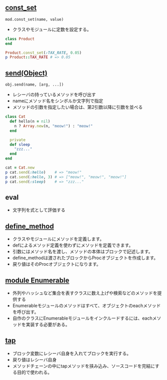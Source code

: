 ## **[const_set](http://ref.xaio.jp/ruby/classes/module/const_set)**

`mod.const_set(name, value)`
- クラスやモジュールに定数を設定する。

```rb
class Product
end

Product.const_set(:TAX_RATE, 0.05)
p Product::TAX_RATE # => 0.05
```

## **[send(Object)](http://ref.xaio.jp/ruby/classes/object/send)**

`obj.send(name, [arg, ...])`
- レシーバの持っているメソッドを呼び出す
- nameにメソッド名をシンボルか文字列で指定
- メソッドの引数を指定したい場合は、第2引数以降に引数を並べる

```rb
class Cat
  def hello(n = nil)
    n ? Array.new(n, "meow!") : "meow!"
  end

  private
  def sleep
    "zzz..."
  end
end

cat = Cat.new
p cat.send(:hello)    # => "meow!"
p cat.send(:hello, 3) # => ["meow!", "meow!", "meow!"]
p cat.send(:sleep)    # => "zzz..."
```

## **eval**
- 文字列を式として評価する

## **[define_method](http://ref.xaio.jp/ruby/classes/module/define_method)**
- クラスやモジュールにメソッドを定義します。
- defによるメソッド定義を使わずにメソッドを定義できます。
- 引数にはメソッド名を渡し、メソッドの本体はブロックで記述します。
- define_methodは渡されたブロックからProcオブジェクトを作成します。
- 戻り値はそのProcオブジェクトになります。

## **[module Enumerable](http://ref.xaio.jp/ruby/classes/enumerable)**
- 外列やハッシュなど集合を表すクラスに数え上げや検索などのメソッドを提供する
- Enumerableモジュールのメソッドはすべて、オブジェクトのeachメソッドを呼び出す。
- 自作のクラスにEnumerableモジュールをインクルードするには、eachメソッドを実装する必要がある。

## **[tap](http://ref.xaio.jp/ruby/classes/object/tap)**
- ブロック変数にレシーバ自身を入れてブロックを実行する。
- 戻り値はレシーバ自身
- メソッドチェーンの中にtapメソッドを挟み込み、ソースコードを完結にする目的で使われる。
